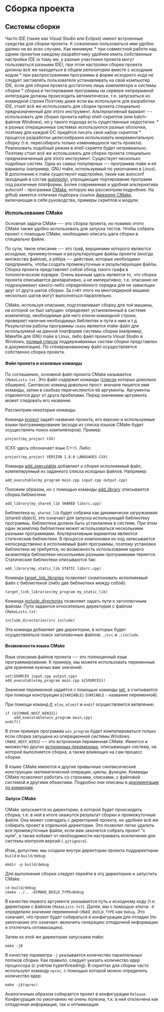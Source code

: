 # Сборка проекта

## Системы сборки

Часто IDE (такие как Visual Studio или Eclipse) имеют встроенные средства для
сборки проекта. К сожалению пользоваться ими удобно далеко не во всех случаях.
Как минимум: * при совместной работе над одним проектом каждому разработчику
удобнее иметь собственные настройки IDE (к тому же, у разные участники проекта
могут пользоваться разными IDE), при этом настройки сборки проекта должны всё же
находиться в общем репозитории вместе с исходным кодом * при распространении
программы в форме исходного кода не следует заставлять пользователя
устанавливать на свой компьютер IDE, если для сборки проекта достаточно лишь
компилятора и системы сборки * сборка и тестирование программы на сервере
непрерывной интеграции должны происходить автоматически, т.е. запускаться из
командной строки Поэтому даже если вы используете для разработки IDE, стоит всё
же использовать для сборки проекта специально предназначенный для этого
инструмент. Альтернативный вариант --- использовать для сборки проекта набор
shell-скриптов (или batch-файлов Windows), но у такого подхода есть существенные
недостатки: * в разных операционных системах используются разные оболочки,
поэтому для каждой ОС придётся писать свой набор скриптов * процессе разработки
целесообразно использовать инкрементальную сборку (т.е. пересобирать только
изменившуюся часть проекта). Реализовать подобный режим в shell-скрипте будет
нетривиально. Поэтому стоит всё же использовать для сборки проекта специально
предназначенный для этого инструмент. Существует несколько подобных систем. Одна
из самых популярных --- программа make и её варианты (например, GNU make,
используемый по умолчанию в Linux). В дополнение к make существуют надстройки,
такие как autoconf (входящий в состав
[autotools](https://www.sourceware.org/autobook)), упрощающие портирование
программ под различные платформы. Более современная и удобная альтернатива
autoconf - программа [CMake](https://cmake.org), которую мы рассмотрим
подробнее. На github имеется отличная подборка ссылок [Awesome
CMake](https://github.com/onqtam/awesome-cmake), включающая в себя руководства,
примеры скриптов и модули.

### Использование CMake

Основная задача CMake --- это сборка проекта, но помимо этого CMake также удобно
использовать для запуска тестов. Чтобы собрать проект с помощью CMake,
необходимо описать шаги сборки в специально файле.

По сути, такое описание --- это граф, вершинами которого являются исходные,
промежуточные и результирующие файлы проекта (иногда множества файлов), а рёбра ---
действия, которые необходимо предпринять, чтобы создать промежуточные и
результирующие файлы. Сборка проекта представляет собой обход такого графа в
топологическом порядке. Очень важным здесь является то, что сборка проекта
описывается декларативно, а не императивно, т.е. описание не подразумевает
какого-либо определённого порядка для не зависящих друг от друга шагов сборки.
За счёт этого на многоядерной машине несколько шагов могут выполняться
параллельно.

CMake, используя описание, подготавливает сборку для той машины, на которой он
был запущен: определяет установленный в системе компилятор, необходимые для него
ключи командной строки, проверяет наличие необходимых библиотек и пути к ним и
т.д. Результатом работы программы `cmake` является make-файл для используемой на
данной платформе системы сборки (например, Makefile для GNU make в Linux, либо
файл проекта Visual Studio в Windows; [полный
список](https://cmake.org/cmake/help/latest/manual/cmake-generators.7.html)
поддерживаемых систем сборки представлен в документации). По сгенерированному
файл осуществляется собственно сборка проекта.

#### Файл проекта и основные команды

По соглашению, основной файл проекта CMake называется `CMakeLists.txt`. Это файл
содержит команды
([список](https://cmake.org/cmake/help/latest/manual/cmake-commands.7.html)
которых довольно обширен). Синтаксис команд довольно прост: вначале пишется имя
команды, затем в скобках перечисляются её аргументы. Аргументы отделяются друг
от друга пробелами. Перед значением аргумента может следовать его название.

Рассмотрим некоторые команды.

Команда [project](https://cmake.org/cmake/help/latest/command/project.html)
задаёт название проекта, его версию и используемые языки программирование
(исходя из списка языков CMake будет осуществлять поиск компиляторов). Пример:

```
project(my_project CXX)
```

(CXX здесь обозначает язык C++). Либо:

```
project(my_project VERSION 1.0.0 LANGUAGES CXX)
```

Команда
[add_executable](https://cmake.org/cmake/help/latest/command/add_executable.html)
добавляет к сборке исполняемый файл, компилируемый из заданного списка исходных
файлов. Например:

```
add_executable(my_program main.cpp input.cpp output.cpp)
```

Похожим образом, но с помощью команды
[add_library](https://cmake.org/cmake/help/latest/command/add_library.html)
описывается сборка библиотеки:

```
add_library(my_shared_lib SHARED libsrc.cpp)
```

Библиотека `my_shared_lib` будет собрана как динамически загружаемая (shared
object), это означает для запуска использующей библиотеку программы, библиотека
должна быть установлена в системе. При этом один экземпляр библиотеки может
использоваться несколькими разными программами. Альтернативным вариантом
являются статические библиотеки. В процессе компоновки их код записывается
непосредственно в исполняемый файл программы, поэтому установка библиотеки не
требуется, но возможность использования одного экземпляра библиотеки несколькими
разными программами теряется. Статические библиотеки описываются так:

```
add_library(my_static_lib STATIC libsrc.cpp)
```

Команда
[target_link_libraries](https://cmake.org/cmake/help/latest/command/target_link_libraries.html)
позволяет скомпоновать исполняемый файл с библиотекой (либо две библиотеки между
собой):

```
target_link_libraries(my_program my_static_lib)
```

Команда
[include_directories](https://cmake.org/cmake/help/latest/command/include_directories.html)
позволяет задать пути к заголовочным файлам. Пути задаются относительно
директории с файлом `CMakeLists.txt`:

```
include_directories(src include)
```

Эта команда добавляет две директории, в которых будет осуществляться поиск
заголовочных файлов: `./src` и `./include`.

#### Возможности языка CMake

Язык описания файлов проекта --- это полноценный язык программирования. К
примеру, мы можете использовать переменные для хранения нужных вам значений:

```
set(SOURCES input.cpp output.cpp)
add_executable(my_program main.cpp ${SOURCES})
```

Значение переменной задаётся с помощью команды
[set](https://cmake.org/cmake/help/latest/command/set.html), а считывается при
помощи конструкции `${VARIABLE}` (`VARIABLE` - название переменной).

При помощи команд [if](https://cmake.org/cmake/help/latest/command/if.html),
`else`, `elseif` и `endif` осуществляется ветвление:

```
if (${CMAKE_HOST_WIN32})
    add_executable(win_program main.cpp)
endif()
```

В этом примере программа `win_program` будет компилироваться только если сборка
запущена из операционной системы Windows. `CMAKE_HOST_WIN32` --- это встроенная
переменная CMake. Имеется и множество других [встроенных
переменных](https://cmake.org/cmake/help/latest/manual/cmake-variables.7.html),
описывающих систему, на которой выполняется сборка, а также влияющих на сам
процесс сборки.

В языке CMake имеются и другие привычные синтаксические конструкции:
математический операции, циклы, функции. Команды CMake позволяют работать со
строками, списками, с файловой системой и другими объектами. Подробно они
описаны в [документации по
командам](https://cmake.org/cmake/help/latest/manual/cmake-commands.7.html).

#### Запуск CMake

CMake запускается из директории, в которой будет происходить сборка, т.е. в ней
в итоге окажутся результат сборки и промежуточные файли. Она может совпадать с
директорией проекта, но удобнее всё же собирать проект в отдельной директории.
Это позволит легко удалить все промежуточные файли, если вам захочется собрать
проект "с нуля", а также избавит от необходимости настраивать исключения для
системы контроля версий (`.gitignore`).

Итак, допустим, мы создали внутри директории проекта поддиректории `build` и
`build/debug`:

```
mkdir -p build/debug
```

Для выполнения сборки следует перейти в эту директорию и запустить CMake:

```
cd build/debug
cmake ../.. -DCMAKE_BUILD_TYPE=Debug
```

В качестве первого аргумента указывается путь к исходному коду (т.е. директории
с файлом `CMakeLists.txt`). Далее, мы с помощью ключа `-D` определили значение
переменной `CMAKE_BUILD_TYPE` как `Debug`. Это означает, что проект будет
собираться в конфигурации для отладки (по умолчанию это означает: включить
генерацию отладочной информации и отключать оптимизацию).

Затем из этой же директории запускаем make:

```
make -j8
```

В качестве параметра `-j` указывается количество параллельных потоков сборки.
Как правило, следует указать количество ядер процессора (с учётом
hyperthreading). В скриптах для сборки часто используют команду `nproc`, с
помощью которой можно определить количество ядер:

```
make -j$(nproc)
```

Аналогичным образом собирается проект в конфигурации `Release`. Конфигурация по
умолчанию не очень полезна, т.к. в ней отключена как отладочная информация, так
и оптимизация.
